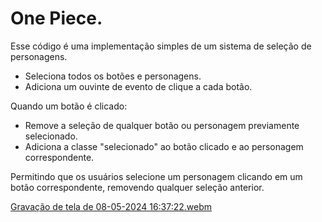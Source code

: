 # One Piece.
Esse código é uma implementação simples de um sistema de seleção de personagens.
* Seleciona todos os botões e personagens.
* Adiciona um ouvinte de evento de clique a cada botão.
 
Quando um botão é clicado:
* Remove a seleção de qualquer botão ou personagem previamente selecionado.
* Adiciona a classe "selecionado" ao botão clicado e ao personagem correspondente.
  
Permitindo que os usuários selecione um personagem clicando em um botão correspondente, removendo qualquer seleção anterior.

[Gravação de tela de 08-05-2024 16:37:22.webm](https://github.com/77971904/projetoOnePiece-DevEmDobro/assets/108705247/1cbf9c54-fb9a-409a-82d5-230a29d089d9)
